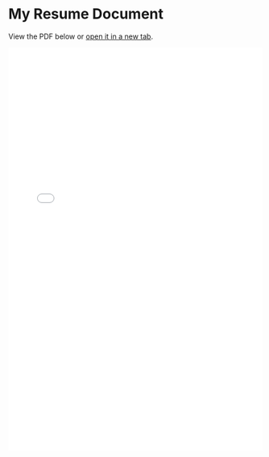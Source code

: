 <!DOCTYPE html>
<html lang="en">
<head>
  <meta charset="UTF-8">
  <meta name="viewport" content="width=device-width, initial-scale=1.0">
  <!-- <title>Display PDF on GitHub Pages</title> -->
</head>
<body>
  <h1>My Resume Document</h1>
  <p>View the PDF below or <a href="./CV_resume__2025_1.pdf" target="_blank">open it in a new tab</a>.</p>
  <iframe src="/assets/pdfs/document.pdf" width="100%" height="800px" style="border: none;">
    <p>Your browser does not support iframes. <a href="./CV_resume__2025_1.pdf">Download the PDF</a>.</p>
  </iframe>
</body>
</html>